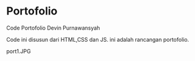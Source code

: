 # Portofolio
Code Portofolio Devin Purnawansyah

Code ini disusun dari HTML,CSS dan JS. ini adalah rancangan portofolio.

port1.JPG
